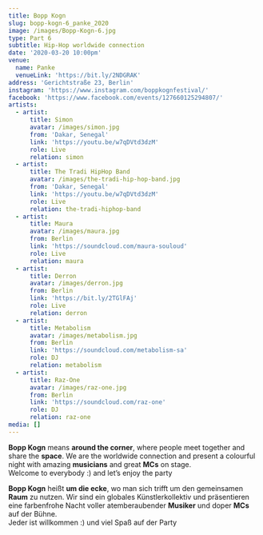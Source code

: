 ```yaml
---
title: Bopp Kogn
slug: bopp-kogn-6_panke_2020
image: /images/Bopp-Kogn-6.jpg
type: Part 6
subtitle: Hip-Hop worldwide connection
date: '2020-03-20 10:00pm'
venue:
  name: Panke
  venueLink: 'https://bit.ly/2NDGRAK'
address: 'Gerichtstraße 23, Berlin'
instagram: 'https://www.instagram.com/boppkognfestival/'
facebook: 'https://www.facebook.com/events/127660125294807/'
artists:
  - artist:
      title: Simon
      avatar: /images/simon.jpg
      from: 'Dakar, Senegal'
      link: 'https://youtu.be/w7qDVtd3dzM'
      role: Live
      relation: simon
  - artist:
      title: The Tradi HipHop Band
      avatar: /images/the-tradi-hip-hop-band.jpg
      from: 'Dakar, Senegal'
      link: 'https://youtu.be/w7qDVtd3dzM'
      role: Live
      relation: the-tradi-hiphop-band
  - artist:
      title: Maura
      avatar: /images/maura.jpg
      from: Berlin
      link: 'https://soundcloud.com/maura-souloud'
      role: Live
      relation: maura
  - artist:
      title: Derron
      avatar: /images/derron.jpg
      from: Berlin
      link: 'https://bit.ly/2TGlFAj'
      role: Live
      relation: derron
  - artist:
      title: Metabolism
      avatar: /images/metabolism.jpg
      from: Berlin
      link: 'https://soundcloud.com/metabolism-sa'
      role: DJ
      relation: metabolism
  - artist:
      title: Raz-One
      avatar: /images/raz-one.jpg
      from: Berlin
      link: 'https://soundcloud.com/raz-one'
      role: DJ
      relation: raz-one
media: []
---
```

**Bopp Kogn** means **around the corner**, where people meet together and share the **space**. We are the worldwide connection and present a colourful night with amazing **musicians** and great **MCs** on stage.   
 Welcome to everybody :) and let’s enjoy the party   
  
**Bopp Kogn** heißt **um die ecke**, wo man sich trifft um den gemeinsamen **Raum** zu nutzen. Wir sind ein globales Künstlerkollektiv und präsentieren eine farbenfrohe Nacht voller atemberaubender **Musiker** und doper **MCs** auf der Bühne.   
 Jeder ist willkommen :) und viel Spaß auf der Party
